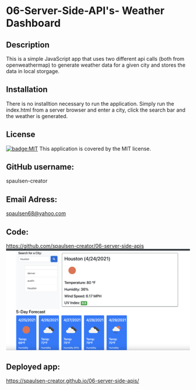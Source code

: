 # 06-Server-Side-API's- Weather Dashboard

## Description
This is a simple JavaScript app that uses two different api calls (both from openweathermap) to generate weather data for a given city and stores the data in local storgage.

## Installation
There is no installtion necessary to run the application.  Simply run the index.html from a server browser and enter a city, click the search bar and the weather is generated.


## License
[![badge:MIT](https://img.shields.io/badge/license-MIT-brightgreen)](https://opensource.org/licenses/MIT)
This application is covered by the MIT license. 

## GitHub username: 
spaulsen-creator 
## Email Adress:
spaulsen68@yahoo.com
## Code:
https://github.com/spaulsen-creator/06-server-side-apis
![Changed HTML](./assets/ScreenshotHTML.png)

## Deployed app:
https://spaulsen-creator.github.io/06-server-side-apis/